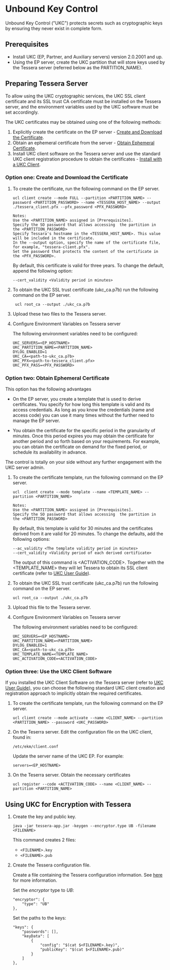# Unbound Key Control

Unbound Key Control ("UKC") protects secrets such as cryptographic keys by ensuring they never exist in complete form.


<a name="Prerequisites"></a>
## Prerequisites
- Install UKC (EP, Partner, and Auxiliary servers) version 2.0.2001 and up.
- Using the EP server, create the  UKC partition that will store keys used by the Tessera server (referred below as the PARTITION_NAME).


## Preparing Tessera Server

To allow using the UKC cryptographic services, the UKC SSL client certificate and its SSL trust CA certificate must be installed on the Tessera server, and the environment variables used by the UKC software must be set accordingly.

The UKC certificates may be obtained using one of the following methods:

1. Explicitly create the certificate on the EP server - [Create and Download the Certificate](#FullCert).
1. Obtain an ephemeral certificate from the server - [Obtain Ephemeral Certificate](#Ephemeral).
1. Install UKC client software on the Tessera server and use the standard UKC client registration procedure to obtain the  certificates - [Install with a UKC Client](#Withclient).

<a name="FullCert"></a>
### Option one: Create and Download the Certificate
1. To create the certificate, run the following command on the EP server.

    ```
    ucl client create --mode FULL --partition <PARTITION_NAME> --password <PARTITION_PASSWORD> --name <TESSERA_HOST_NAME> --output ./tessera_client.pfx --pfx_password <PFX_PASSWORD>
   
   Notes:
   Use the <PARTITION_NAME> assigned in [Prerequisites].
   Specify the SO password that allows accessing  the partition in  the <PARTITION_PASSWORD>
   Specify Tessara's hostname in the <TESSERA_HOST_NAME>. This value will be included in the certificate.
   In the --output option, specify the name of the certificate file, for example, "tessera-client.pfx".
   Set the password that protects the content of the certificate in the <PFX_PASSWORD>.
    ```    

   By default, this certificate is valid for three years. To change the default, append the following option:
    
    ```
    --cert_validity <Validity period in minutes>
    ```
    
   
1. To obtain the UKC SSL trust certificate (ukc_ca.p7b) run the following command on the EP server.
   
   ```
    ucl root_ca --output ./ukc_ca.p7b
    ```   

1. Upload these two files to the Tessera server.


1. Configure Environment Variables on Tessera server

    The following environment variables need to be configured:

    ```
    UKC_SERVERS=<EP_HOSTNAME>
    UKC_PARTITION_NAME=<PARTITION_NAME>
    DYLOG_ENABLED=1
    UKC_CA=<path-to-ukc_ca.p7b>
    UKC_PFX=<path-to-tessera_client.pfx>
    UKC_PFX_PASS=<PFX_PASSWORD>
    ```

<a name="Ephemeral"></a>
### Option two: Obtain Ephemeral Certificate
This option has the following advantages

- On the EP server, you create a template that is used to derive certificates. You specify for how long this template is valid and its access credentials. As long as you know the credentials (name and access code) you can use it  many times without the further need to manage the EP server.

- You obtain the certificate for the specific period in the granularity of minutes. Once this period expires you may obtain the certificate for another period and so forth based on your requirements. For example, you can obtain the certificate on demand for the fixed period, or schedule its availability in advance.

The control is totally on your side without any further engagement with the UKC server admin.


1. To create the certificate template, run the following command on the EP server.

    ```
    ucl  client create --mode template --name <TEMPLATE_NAME> --partition <PARTITION_NAME>
  
    Notes:
    Use the <PARTITION_NAME> assigned in [Prerequisites].
    Specify the SO password that allows accessing  the partition in  the <PARTITION_PASSWORD>
    ```    

    By default, this template is valid for 30 minutes and the certificates derived from it are valid for 20 minutes. To change the defaults, add the following options:
    
    ```
    --ac_validity <The template validity period in minutes>
    --cert_validity <Validity period of each derived certificate>
    ```
    
    The output of this command is <ACTIVATION_CODE>. Together with the <TEMPLATE_NAME> they will let Tessera to obtain its SSL client certificate (refer to [UKC User Guide](https://www.unboundtech.com/docs/UKC/UKC_User_Guide/HTML/Content/Products/UKC-EKM/UKC_User_Guide/PartitionBindings/EnrollAC.html#h3_4)).
    
 1. To obtain the UKC SSL trust certificate (ukc_ca.p7b) run the following command on the EP server.
   
    ```
    ucl root_ca --output ./ukc_ca.p7b
    ```   

1. Upload this file to the Tessera server.

    
1. Configure Environment Variables on Tessera server

    The following environment variables need to be configured:

    ```
    UKC_SERVERS=<EP_HOSTNAME>
    UKC_PARTITION_NAME=<PARTITION_NAME>
    DYLOG_ENABLED=1
    UKC_CA=<path-to-ukc_ca.p7b>
    UKC_TEMPLATE_NAME=<TEMPLATE_NAME>
    UKC_ACTIVATION_CODE=<ACTIVATION_CODE>

    ```
<a name="Withclient"></a>
### Option three: Use the UKC Client Software

If you installed the UKC Client Software on the Tessera server (refer to [UKC User Guide](https://www.unboundtech.com/docs/UKC/UKC_User_Guide/HTML/Content/Products/UKC-EKM/UKC_User_Guide/Installation/ClientInstallation.html)), you can choose the following standard UKC client creation and registration approach to implicitly obtain the required certificates.


1. To create the certificate template, run the following command on the EP server.

    ```
    ucl client create --mode activate --name <CLIENT_NAME> --partition <PARTITION_NAME> --password <UKC_PASSWORD>
    ```
1. On the Teserra server. Edit the configuration file on the UKC client, found in:

    `/etc/ekm/client.conf`
    
    Update the server name of the UKC EP. For example:
    
    `servers=<EP_HOSTNAME>`
1. On the Teserra server. Obtain the necessary certificates
    ```
    ucl register --code <ACTIVATION_CODE> --name <CLIENT_NAME> --partition <PARTITION_NAME>
    ```

## Using UKC for Encryption with Tessera

1. Create the key and public key.
    ```
    java -jar tessera-app.jar -keygen --encryptor.type UB -filename <FILENAME>
    ```
    This command creates 2 files:
    - `<FILENAME>.key`
    - `<FILENAME>.pub`
		
2. Create the Tessera configuration file.

    Create a file containing the Tessera configuration information. See [here](https://github.com/jpmorganchase/quorum-examples#experimenting-with-alternative-curves-in-tessera) for more information.

    Set the *encryptor* type to *UB*:
    ```
    "encryptor": {
        "type": "UB"
    },
    ```

    Set the paths to the keys:
    ```
	"keys": {
        "passwords": [],
        "keyData": [
            {
                "config": "$(cat $<FILENAME>.key)",
                "publicKey": "$(cat $<FILENAME>.pub)"
            }
        ]
    },	
   ```
